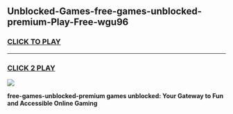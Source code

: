 
## Unblocked-Games-free-games-unblocked-premium-Play-Free-wgu96
<h3>
<a href="https://premium76.site?title=free-games-unblocked-premium&ref=10A">CLICK TO PLAY</a></h3>
<hr>

<h3>
<a href="https://premium76.site?title=free-games-unblocked-premium&ref=10A">CLICK 2 PLAY</a>
  
</h3>

<a href="https://premium76.site?title=free-games-unblocked-premium&ref=10A"><img src="https://clearcache.store/games.png"></a>


**free-games-unblocked-premium games unblocked: Your Gateway to Fun and Accessible Online Gaming**
